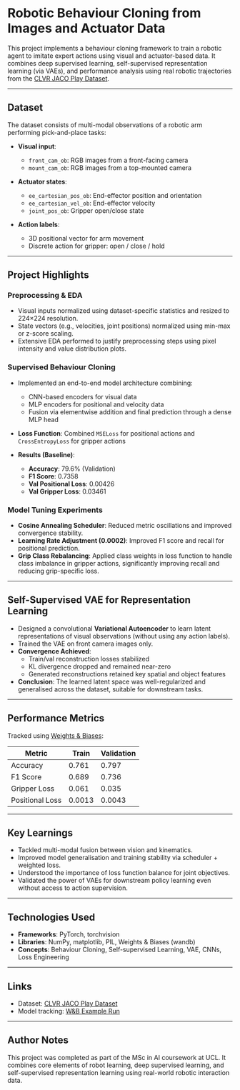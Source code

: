 # Robotic Behaviour Cloning from Images and Actuator Data

This project implements a behaviour cloning framework to train a robotic agent to imitate expert actions using visual and actuator-based data. It combines deep supervised learning, self-supervised representation learning (via VAEs), and performance analysis using real robotic trajectories from the [CLVR JACO Play Dataset](https://github.com/clvrai/clvr_jaco_play_dataset?tab=readme-ov-file).

---

## Dataset

The dataset consists of multi-modal observations of a robotic arm performing pick-and-place tasks:

- **Visual input**:  
  - `front_cam_ob`: RGB images from a front-facing camera  
  - `mount_cam_ob`: RGB images from a top-mounted camera

- **Actuator states**:  
  - `ee_cartesian_pos_ob`: End-effector position and orientation  
  - `ee_cartesian_vel_ob`: End-effector velocity  
  - `joint_pos_ob`: Gripper open/close state

- **Action labels**:  
  - 3D positional vector for arm movement  
  - Discrete action for gripper: open / close / hold

---

## Project Highlights

### Preprocessing & EDA

- Visual inputs normalized using dataset-specific statistics and resized to 224×224 resolution.
- State vectors (e.g., velocities, joint positions) normalized using min-max or z-score scaling.
- Extensive EDA performed to justify preprocessing steps using pixel intensity and value distribution plots.

### Supervised Behaviour Cloning

- Implemented an end-to-end model architecture combining:
  - CNN-based encoders for visual data
  - MLP encoders for positional and velocity data
  - Fusion via elementwise addition and final prediction through a dense MLP head

- **Loss Function**: Combined `MSELoss` for positional actions and `CrossEntropyLoss` for gripper actions  
- **Results (Baseline)**:
  - **Accuracy**: 79.6% (Validation)
  - **F1 Score**: 0.7358
  - **Val Positional Loss**: 0.00426
  - **Val Gripper Loss**: 0.03461

### Model Tuning Experiments

- **Cosine Annealing Scheduler**: Reduced metric oscillations and improved convergence stability.
- **Learning Rate Adjustment (0.0002)**: Improved F1 score and recall for positional prediction.
- **Grip Class Rebalancing**: Applied class weights in loss function to handle class imbalance in gripper actions, significantly improving recall and reducing grip-specific loss.

---

## Self-Supervised VAE for Representation Learning

- Designed a convolutional **Variational Autoencoder** to learn latent representations of visual observations (without using any action labels).
- Trained the VAE on front camera images only.
- **Convergence Achieved**:
  - Train/val reconstruction losses stabilized
  - KL divergence dropped and remained near-zero
  - Generated reconstructions retained key spatial and object features
- **Conclusion**: The learned latent space was well-regularized and generalised across the dataset, suitable for downstream tasks.

---

## Performance Metrics

Tracked using [Weights & Biases](https://wandb.ai/):

| Metric            | Train     | Validation |
|-------------------|-----------|------------|
| Accuracy          | 0.761     | 0.797      |
| F1 Score          | 0.689     | 0.736      |
| Gripper Loss      | 0.061     | 0.035      |
| Positional Loss   | 0.0013    | 0.0043     |

---

## Key Learnings

- Tackled multi-modal fusion between vision and kinematics.
- Improved model generalisation and training stability via scheduler + weighted loss.
- Understood the importance of loss function balance for joint objectives.
- Validated the power of VAEs for downstream policy learning even without access to action supervision.

---

## Technologies Used

- **Frameworks**: PyTorch, torchvision
- **Libraries**: NumPy, matplotlib, PIL, Weights & Biases (wandb)
- **Concepts**: Behaviour Cloning, Self-supervised Learning, VAE, CNNs, Loss Engineering

---

## Links

- Dataset: [CLVR JACO Play Dataset](https://github.com/clvrai/clvr_jaco_play_dataset?tab=readme-ov-file)
- Model tracking: [W&B Example Run](https://wandb.ai/dionfernandes5-university-college-london-ucl-/cw2_v2)

---

## Author Notes

This project was completed as part of the MSc in AI coursework at UCL. It combines core elements of robot learning, deep supervised learning, and self-supervised representation learning using real-world robotic interaction data.

